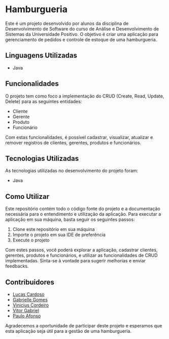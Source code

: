 # Hamburgueria

Este é um projeto desenvolvido por alunos da disciplina de Desenvolvimento de Software do curso de Análise e Desenvolvimento de Sistemas da Universidade Positivo. O objetivo é criar uma aplicação para gerenciamento de pedidos e controle de estoque de uma hamburgueria.

## Linguagens Utilizadas

- Java

## Funcionalidades

O projeto tem como foco a implementação do CRUD (Create, Read, Update, Delete) para as seguintes entidades:

- Cliente
- Gerente
- Produto
- Funcionário

Com estas funcionalidades, é possível cadastrar, visualizar, atualizar e remover registros de clientes, gerentes, produtos e funcionários.

## Tecnologias Utilizadas

As tecnologias utilizadas no desenvolvimento do projeto foram:

- Java

## Como Utilizar

Este repositório contém todo o código fonte do projeto e a documentação necessária para o entendimento e utilização da aplicação. Para executar a aplicação em sua máquina, basta seguir os seguintes passos:

1. Clone este repositório em sua máquina
2. Importe o projeto em sua IDE de preferência
3. Execute o projeto

Com estes passos, você poderá explorar a aplicação, cadastrar clientes, gerentes, produtos e funcionários, e utilizar as funcionalidades de CRUD implementadas. Sinta-se à vontade para sugerir melhorias e enviar feedbacks.

## Contribuidores

- [Lucas Cardoso](https://github.com/Lucascaard)
- [Gabrielle Gomes](https://github.com/gabriellegomess)
- [Vinicius Cordeiro](https://github.com/V1nicius00)
- [Vitor Gabriel](https://github.com/VitorGabriel-TI)
- [Paulo Afonso](https://github.com/PauloAfonsoGR)

Agradecemos a oportunidade de participar deste projeto e esperamos que esta aplicação seja útil para a gestão de uma hamburgueria.

